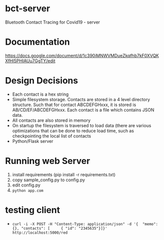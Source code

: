 # bct-server
Bluetooth Contact Tracing for Covid19 - server

# Documentation

https://docs.google.com/document/d/1c390iMNWVMDueZkqfhb7kF0XVQKXfHl5PHIAUu7GgTY/edit

# Design Decisions

* Each contact is a hex string
* Simple filesystem storage.  Contacts are stored in a 4 level directory structure.  Such that for contact ABCDEFGHxxx, it is stored is AB/CD/EF/ABCDEFGHxxx.  Each contact is a file which contains JSON data.
* All contacts are also stored in memory
* On startup the filesystem is traversed to load data (there are various optimizations that can be done to reduce load time, such as checkpointing the local list of contacts
* Python/Flask server

# Running web Server

1. install requirements (pip install -r requirements.txt)
2. copy sample_config.py to config.py
3. edit config.py
4. ``python app.com``

# testing client

* ``curl -i -X POST -H "Content-Type: application/json" -d '{  "memo":  {}, "contacts": [     { "id": "2345635"}]}' http://localhost:5000/red``


